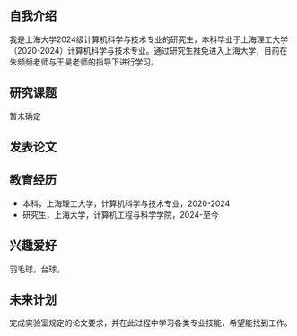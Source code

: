## 自我介绍
我是上海大学2024级计算机科学与技术专业的研究生，本科毕业于上海理工大学（2020-2024）计算机科学与技术专业。通过研究生推免进入上海大学，目前在朱频频老师与王昊老师的指导下进行学习。

## 研究课题
暂未确定

## 发表论文


## 教育经历
- 本科，上海理工大学，计算机科学与技术专业，2020-2024
- 研究生，上海大学，计算机工程与科学学院，2024-至今

## 兴趣爱好
羽毛球，台球。

## 未来计划
完成实验室规定的论文要求，并在此过程中学习各类专业技能，希望能找到工作。